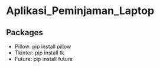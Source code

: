# Aplikasi_Peminjaman_Laptop

## Packages
- Pillow: pip install pillow<br/>
- Tkinter: pip install tk<br/>
- Future: pip install future<br/>


